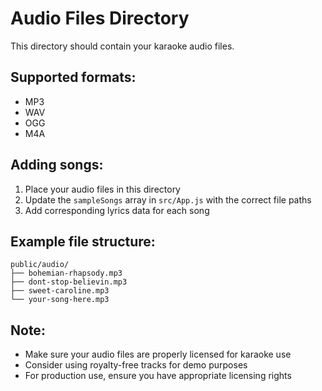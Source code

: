 # Audio Files Directory

This directory should contain your karaoke audio files.

## Supported formats:
- MP3
- WAV  
- OGG
- M4A

## Adding songs:
1. Place your audio files in this directory
2. Update the `sampleSongs` array in `src/App.js` with the correct file paths
3. Add corresponding lyrics data for each song

## Example file structure:
```
public/audio/
├── bohemian-rhapsody.mp3
├── dont-stop-believin.mp3
├── sweet-caroline.mp3
└── your-song-here.mp3
```

## Note:
- Make sure your audio files are properly licensed for karaoke use
- Consider using royalty-free tracks for demo purposes
- For production use, ensure you have appropriate licensing rights
